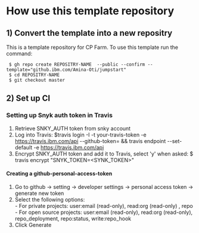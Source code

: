 # How use this template repository 
## 1) Convert the template into a new repositry 
This is a template repository for CP Farm. To use this template run the command:

```
 $ gh repo create REPOSITRY-NAME  --public --confirm --template="github.ibm.com/Amina-Oti/jumpstart"
 $ cd REPOSITRY-NAME
 $ git checkout master
 ```

 ## 2) Set up CI
 ### Setting up Snyk auth token in Travis
 1. Retrieve SNKY_AUTH token from snky account
 2. Log into Travis: $travis login -I -t your-travis-token -e https://travis.ibm.com/api --github-token=<github-personal-access-token> && travis endpoint --set-default -e https://travis.ibm.com/api
 3. Encrypt SNKY_AUTH token and add it to Travis, select 'y' when asked: $ travis encrypt "SNYK_TOKEN=<SYNK_TOKEN>"
#### Creating a github-personal-access-token
1. Go to github -> setting -> developer settings -> personal access token -> generate new token
2. Select the following options:
   <br /> - For private projects: user:email (read-only), read:org (read-only) , repo
   <br /> - For open source projects: user:email (read-only), read:org (read-only), repo_deployment, repo:status, write:repo_hook
3. Click Generate

